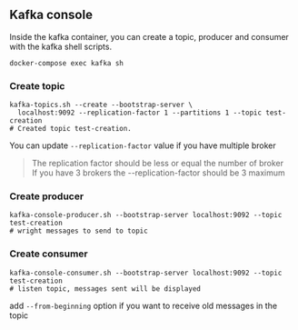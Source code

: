 
## Kafka console
Inside the kafka container, you can create a topic, producer and consumer with the kafka shell scripts.

```shell
docker-compose exec kafka sh
```
### Create topic

```shell
kafka-topics.sh --create --bootstrap-server \
  localhost:9092 --replication-factor 1 --partitions 1 --topic test-creation
# Created topic test-creation.
```
You can update `--replication-factor` value if you have multiple broker
> The replication factor should be less or equal the number of broker<br>
> If you have 3 brokers the --replication-factor should be 3 maximum
### Create producer

```shell
kafka-console-producer.sh --bootstrap-server localhost:9092 --topic test-creation
# wright messages to send to topic
```

### Create consumer
```shell
kafka-console-consumer.sh --bootstrap-server localhost:9092 --topic test-creation
# listen topic, messages sent will be displayed
```
add `--from-beginning` option if you want to receive old messages in the topic